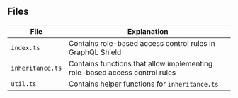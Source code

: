 ## Files

File | Explanation
-----|------------
`index.ts` | Contains role-based access control rules in GraphQL Shield
`inheritance.ts` | Contains functions that allow implementing role-based access control rules
`util.ts` | Contains helper functions for `inheritance.ts`
